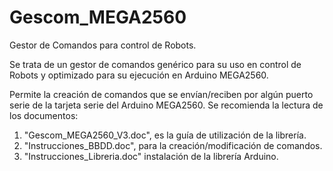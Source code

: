# Gescom_MEGA2560
Gestor de Comandos para control de Robots.

Se trata de un gestor de comandos genérico para su uso en control de Robots y optimizado para su ejecución en Arduino MEGA2560.

Permite la creación de comandos que se envían/reciben por algún puerto serie de la tarjeta serie del Arduino MEGA2560.
Se recomienda la lectura de los documentos:

 1. "Gescom_MEGA2560_V3.doc", es la guía de utilización de la librería.
 2. "Instrucciones_BBDD.doc", para la creación/modificación de comandos.
 3. "Instrucciones_Libreria.doc" instalación de la librería Arduino.

